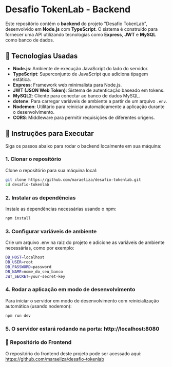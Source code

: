 # Desafio TokenLab - Backend

Este repositório contém o **backend** do projeto "Desafio TokenLab", desenvolvido em **Node.js** com **TypeScript**. O sistema é construído para fornecer uma API utilizando tecnologias como **Express**, **JWT** e **MySQL** como banco de dados.

## 🚀 Tecnologias Usadas

- **Node.js**: Ambiente de execução JavaScript do lado do servidor.
- **TypeScript**: Superconjunto de JavaScript que adiciona tipagem estática.
- **Express**: Framework web minimalista para Node.js.
- **JWT (JSON Web Token)**: Sistema de autenticação baseado em tokens.
- **MySQL2**: Cliente para conectar ao banco de dados MySQL.
- **dotenv**: Para carregar variáveis de ambiente a partir de um arquivo `.env`.
- **Nodemon**: Utilitário para reiniciar automaticamente a aplicação durante o desenvolvimento.
- **CORS**: Middleware para permitir requisições de diferentes origens.
  
## 🔧 Instruções para Executar

Siga os passos abaixo para rodar o backend localmente em sua máquina:

### 1. Clonar o repositório
Clone o repositório para sua máquina local:

```bash
git clone https://github.com/maraeliza/desafio-tokenlab.git
cd desafio-tokenlab
```

### 2. Instalar as dependências
Instale as dependências necessárias usando o npm:

```bash
npm install
```

### 3. Configurar variáveis de ambiente
Crie um arquivo .env na raiz do projeto e adicione as variáveis de ambiente necessárias, como por exemplo:

```bash
DB_HOST=localhost
DB_USER=root
DB_PASSWORD=password
DB_NAME=nome_do_seu_banco
JWT_SECRET=your-secret-key
```
### 4. Rodar a aplicação em modo de desenvolvimento
Para iniciar o servidor em modo de desenvolvimento com reinicialização automática (usando nodemon):
```bash
npm run dev
```
### 5. O servidor estará rodando na porta: http://localhost:8080

### 🔗 Repositório do Frontend
O repositório do frontend deste projeto pode ser acessado aqui: https://github.com/maraeliza/desafio-tokenlab

